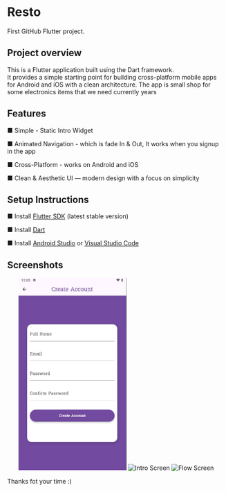 # Resto

First GitHub Flutter project.

## Project overview

This is a Flutter application built using the Dart framework.  
It provides a simple starting point for building cross-platform mobile apps for Android and iOS with a clean architecture.
The app is small shop for some electronics items that we need currently years

## Features 

■ Simple - Static Intro Widget

■ Animated Navigation - which is fade In & Out, It works when you signup in the app

■ Cross-Platform - works on Android and iOS  

■ Clean & Aesthetic UI — modern design with a focus on simplicity



## Setup Instructions 

■ Install [Flutter SDK](https://docs.flutter.dev/get-started/install) (latest stable version)

■ Install [Dart](https://dart.dev/get-dart)

■ Install [Android Studio](https://developer.android.com/studio) or [Visual Studio Code](https://code.visualstudio.com/)


##  Screenshots

<p align="center">
  <img src="asset/screenshots/Screenshot_1.jpg" alt="Home Screen" width="250"/>
  <img src="asset/screenshots/Screenshot_2" alt="Intro Screen" width="250"/>
  <img src="asset/screenshots/Screenshot_3" alt="Flow Screen" width="250"/>
</p>


Thanks fot your time :)
